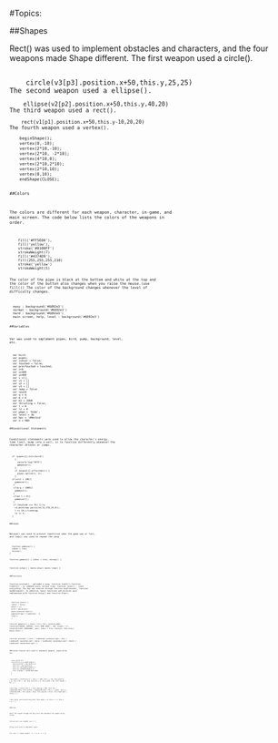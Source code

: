 #Topics:

##Shapes

Rect() was used to implement obstacles and characters, and the four weapons made Shape different.
The first weapon used a circle().

<code> 
    circle(v3[p3].position.x+50,this.y,25,25)
The second weapon used a ellipse().
<code>
    ellipse(v2[p2].position.x+50,this.y,40,20)
The third weapon used a rect().
<code>
    rect(v1[p1].position.x+50,this.y-10,20,20) 
The fourth weapon used a vertex().
<code>
    beginShape();
    vertex(0,-10);
    vertex(2*10,-10);
    vertex(2*10, -2*10);
    vertex(4*10,0);
    vertex(2*10,2*10);
    vertex(2*10,10);
    vertex(0,10);
    endShape(CLOSE); 
    
##Colors

The colors are different for each weapon, character, in-game, and main screen.
The code below lists the colors of the weapons in order.

<code>
    fill('#FF5E00'), 
    fill('yellow'), 
    stroke('#0100FF')
    strokeWeight(7)
    fill('#4374D9'),
    fill(255,255,255,210)
    stroke('yellow')
    strokeWeight(5)  
    
The color of the pipe is black at the bottom and white at the top and the color of the button also changes when you raise the mouse.(use fill()) 
The color of the background changes whenever the level of difficulty changes. 

<code>
  easy : background('#6092e3')
  normal : background('#6092e3')
  hard : background('#6092e3')
  main screen, help, level : background('#6092e3')
    
##Variables

Var was used to implement pipes, bird, pump, background, level, etc.

<code>
  var bird;
  var pipes;
  var isOver = false;
  var touched = false;
  var prevTouched = touched;
  var z=0
  var x=400
  var y=400
  var v =[];
  var v1 = []
  var v2 = []
  var v3 = []
  var Jump = false 
  var sound
  var q = 0
  var m = 0
  var m1 = 1000
  var thrusting = false;
  var l = 0
  var l2 = 0
  var page = 'home';
  var level = 36
  var bac = '#00c5cd'
  var o = 960
    
##Conditional Statements

Conditional statements were used to allow the character's energy, time limit, bump into a wall, or to function differently whenever the character attacks or jumps.

<code>
  if (pipes[i].hits(bird)) 
    {
      console.log("HITS")
      gameover();
    }
    if (pipes[i].offscreen()) {
      pipes.splice(i, 1);
    }
  if(o+l2 < 100){
    gameover(); 
   }     
   if(m-q > 1000){
    gamewin(); 
   }  
   if(m1-l < 0){
    gameover(); 
   }
   if (keyCode === 81) {//q
    v3.push(new particle(74,170,35,0));    
    l += 10;//l=energy
    l2 += 5;  
  } 
                
##Loops

NoLoop() was used to prevent repetition when the game won or lost, and loop() was used to repeat the song.

<code>
  function gameover() {  
  isOver = true;
  noLoop();
}
    
  function gamewin() {
  isOver = true;
  noLoop();
}

function setup() {
  mains.play()
  mains.loop()
 }
 
##Functions

function preload() :  uploaded a song.
function timeIt(),function timeIt2() : to command every certain time.
function reset() : reset everything.
The key was entered through function keyPressed(), function keyReleased().
In addition, basic functions and pictures were implemented with function setup() and function draw().

<code>
  function reset() {
  isOver = false;
  pipes = [];
  bird = new Bird();
  pipes.push(new Pipe());
  gameoverFrame = frameCount - 1;
  loop();
  }
    
  function gameover() {
  push()
  fill('red')
  textSize(100);
  textAlign(CENTER, CENTER);
  text('GAME OVER!', 530, height / 2);
  textAlign(LEFT, BASELINE);
  pop()
  isOver = true;
  noLoop();
  dies.play()
  mains.stop()
  }
  
  function preload() {
  wins = loadSound('sound/win.mp3')
  dies = loadSound('sound/die.mp3')
  mains = loadSound('sound/main.mp3')
  shoots = loadSound('sound/shoot.mp3')
  }
  
##Classes
Classes were used to implement weapons, pipes,birds, etc.

<code>
  class particle{
  constructor(x,y,Length,Angle){
    this.position = new Vec2(x,y);
    this.vel = new Vec2(0,0);
    this.vel.setLength(Length);//
    this.vel.setAngle(Angle);//
    this.lifeSpan = random(500,2000)
  }
  }
    
  class Bird {
  constructor() {
    this.y = 450;
    this.x = 64;
    this.gravity = 1;
    this.lift = -18;
    this.velocity = 0;
    this.width = 64;
    this.height = 64;
  }
  }
  
  class Pipe {
  constructor() {
    this.spacing = 100;
    this.top = random(220,340);
    this.bottom = random(200,320);
    this.x = width;
    this.w = random(40,100);
    this.speed = 10+a;
    this.passed = false;
    this.highlight = false;
  }
  }
  
  class Vec2{
  constructor(x=0,y=0){
    this.angle = 0;
    this.x = x;
    this.y = y;
  }
}

##Arrays

Enter the length through the key press and implement the weapon using arrays.

for(var p=1; p<v.length; p++)
    {
    }
    
Arrays were used to implement pipes.

for (var i = pipes.length - 1; i >= 0; i--) {}
